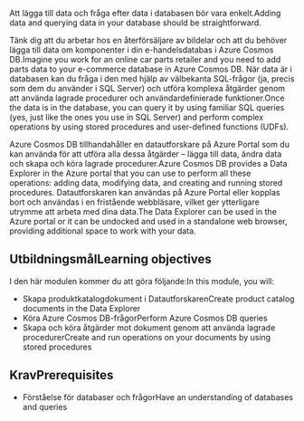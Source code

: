 <span data-ttu-id="89bce-101">Att lägga till data och fråga efter data i databasen bör vara enkelt.</span><span class="sxs-lookup"><span data-stu-id="89bce-101">Adding data and querying data in your database should be straightforward.</span></span> 

<span data-ttu-id="89bce-102">Tänk dig att du arbetar hos en återförsäljare av bildelar och att du behöver lägga till data om komponenter i din e-handelsdatabas i Azure Cosmos DB.</span><span class="sxs-lookup"><span data-stu-id="89bce-102">Imagine you work for an online car parts retailer and you need to add parts data to your e-commerce database in Azure Cosmos DB.</span></span> <span data-ttu-id="89bce-103">När data är i databasen kan du fråga i den med hjälp av välbekanta SQL-frågor (ja, precis som dem du använder i SQL Server) och utföra komplexa åtgärder genom att använda lagrade procedurer och användardefinierade funktioner.</span><span class="sxs-lookup"><span data-stu-id="89bce-103">Once the data is in the database, you can query it by using familiar SQL queries (yes, just like the ones you use in SQL Server) and perform complex operations by using stored procedures and user-defined functions (UDFs).</span></span>

<span data-ttu-id="89bce-104">Azure Cosmos DB tillhandahåller en datautforskare på Azure Portal som du kan använda för att utföra alla dessa åtgärder – lägga till data, ändra data och skapa och köra lagrade procedurer.</span><span class="sxs-lookup"><span data-stu-id="89bce-104">Azure Cosmos DB provides a Data Explorer in the Azure portal that you can use to perform all these operations: adding data, modifying data, and creating and running stored procedures.</span></span> <span data-ttu-id="89bce-105">Datautforskaren kan användas på Azure Portal eller kopplas bort och användas i en fristående webbläsare, vilket ger ytterligare utrymme att arbeta med dina data.</span><span class="sxs-lookup"><span data-stu-id="89bce-105">The Data Explorer can be used in the Azure portal or it can be undocked and used in a standalone web browser, providing additional space to work with your data.</span></span>

## <a name="learning-objectives"></a><span data-ttu-id="89bce-106">Utbildningsmål</span><span class="sxs-lookup"><span data-stu-id="89bce-106">Learning objectives</span></span>

<span data-ttu-id="89bce-107">I den här modulen kommer du att göra följande:</span><span class="sxs-lookup"><span data-stu-id="89bce-107">In this module, you will:</span></span>
- <span data-ttu-id="89bce-108">Skapa produktkatalogdokument i Datautforskaren</span><span class="sxs-lookup"><span data-stu-id="89bce-108">Create product catalog documents in the Data Explorer</span></span>
- <span data-ttu-id="89bce-109">Köra Azure Cosmos DB-frågor</span><span class="sxs-lookup"><span data-stu-id="89bce-109">Perform Azure Cosmos DB queries</span></span>
- <span data-ttu-id="89bce-110">Skapa och köra åtgärder mot dokument genom att använda lagrade procedurer</span><span class="sxs-lookup"><span data-stu-id="89bce-110">Create and run operations on your documents by using stored procedures</span></span>

## <a name="prerequisites"></a><span data-ttu-id="89bce-111">Krav</span><span class="sxs-lookup"><span data-stu-id="89bce-111">Prerequisites</span></span>

- <span data-ttu-id="89bce-112">Förståelse för databaser och frågor</span><span class="sxs-lookup"><span data-stu-id="89bce-112">Have an understanding of databases and queries</span></span>
